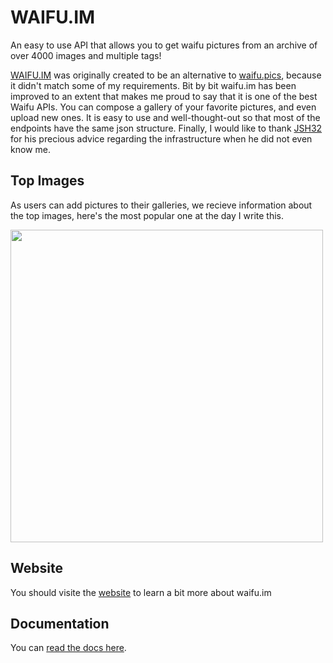 # WAIFU.IM
An easy to use API that allows you to get waifu pictures from an archive of over 4000 images and multiple tags!



[WAIFU.IM](https://waifu.im) was originally created to be an alternative to [waifu.pics](https://waifu.pics), because it didn't match some of my requirements. Bit by bit waifu.im has been improved to an extent that makes me proud to say that it is one of the best Waifu APIs. You can compose a gallery of your favorite pictures, and even upload new ones. It is easy to use and well-thought-out so that most of the endpoints have the same json structure. Finally, I would like to thank [JSH32](https://github.com/JSH32) for his precious advice regarding the infrastructure when he did not even know me.

## Top Images

As users can add pictures to their galleries, we recieve information about the top images, here's the most popular one at the day I write this.

[<img src="https://cdn.waifu.im/aa48cd9dc6b64367.jpg" width="500">]("https://waifu.im/preview/?image=aa48cd9dc6b64367.jpg")

## Website
You should visite the [website](https://waifu.im) to learn a bit more about waifu.im

## Documentation
You can [read the docs here](https://waifu.im/docs/).
